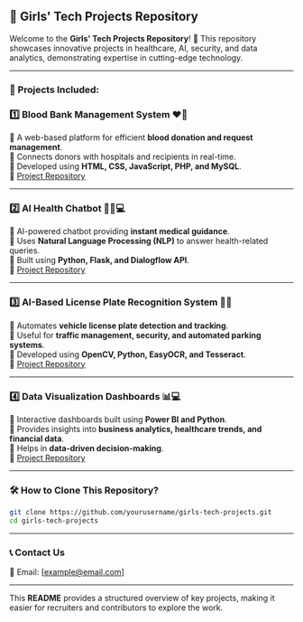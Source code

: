## 📌 Girls' Tech Projects Repository

Welcome to the **Girls' Tech Projects Repository**! 🚀 This repository showcases innovative projects in healthcare, AI, security, and data analytics, demonstrating expertise in cutting-edge technology.

---

### 📂 Projects Included:

### 1️⃣ **Blood Bank Management System** ❤️🏥  
🔹 A web-based platform for efficient **blood donation and request management**.  
🔹 Connects donors with hospitals and recipients in real-time.  
🔹 Developed using **HTML, CSS, JavaScript, PHP, and MySQL**.  
🔗 [Project Repository](#)

---

### 2️⃣ **AI Health Chatbot** 👨‍🎓💻  
🔹 AI-powered chatbot providing **instant medical guidance**.  
🔹 Uses **Natural Language Processing (NLP)** to answer health-related queries.  
🔹 Built using **Python, Flask, and Dialogflow API**.  
🔗 [Project Repository](#)

---

### 3️⃣ **AI-Based License Plate Recognition System** 🚗📝  
🔹 Automates **vehicle license plate detection and tracking**.  
🔹 Useful for **traffic management, security, and automated parking systems**.  
🔹 Developed using **OpenCV, Python, EasyOCR, and Tesseract**.  
🔗 [Project Repository](#)

---

### 4️⃣ **Data Visualization Dashboards** 📊💻  
🔹 Interactive dashboards built using **Power BI and Python**.  
🔹 Provides insights into **business analytics, healthcare trends, and financial data**.  
🔹 Helps in **data-driven decision-making**.  
🔗 [Project Repository](#)

---

### 🛠️ How to Clone This Repository?
```bash
git clone https://github.com/yourusername/girls-tech-projects.git
cd girls-tech-projects
```

---

### 📞 Contact Us  
📧 Email: [example@email.com]  

---

This **README** provides a structured overview of key projects, making it easier for recruiters and contributors to explore the work.

